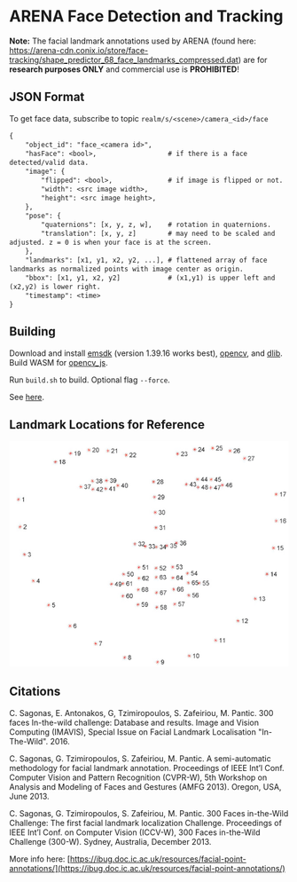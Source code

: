# ARENA Face Detection and Tracking

**Note:** The facial landmark annotations used by ARENA (found here: https://arena-cdn.conix.io/store/face-tracking/shape_predictor_68_face_landmarks_compressed.dat) are for **research purposes ONLY** and commercial use is **PROHIBITED**!

## JSON Format

To get face data, subscribe to topic ```realm/s/<scene>/camera_<id>/face```

```
{
    "object_id": "face_<camera id>",
    "hasFace": <bool>,                  # if there is a face detected/valid data.
    "image": {
        "flipped": <bool>,              # if image is flipped or not.
        "width": <src image width>,
        "height": <src image height>,
    },
    "pose": {
        "quaternions": [x, y, z, w],    # rotation in quaternions.
        "translation": [x, y, z]        # may need to be scaled and adjusted. z = 0 is when your face is at the screen.
    },
    "landmarks": [x1, y1, x2, y2, ...], # flattened array of face landmarks as normalized points with image center as origin.
    "bbox": [x1, y1, x2, y2]            # (x1,y1) is upper left and (x2,y2) is lower right.
    "timestamp": <time>
}
```

## Building

Download and install [emsdk](https://emscripten.org/docs/getting_started/downloads.html) (version 1.39.16 works best), [opencv](https://github.com/opencv/opencv), and [dlib](https://github.com/davisking/dlib). Build WASM for [opencv_js](https://docs.opencv.org/3.4/d4/da1/tutorial_js_setup.html).

Run ```build.sh``` to build. Optional flag ```--force```.

See [here](https://github.com/EdwardLu2018/wasm-face-tracking).

## Landmark Locations for Reference
![landmarks](./img/face_landmarks.jpg)

## Citations

C. Sagonas, E. Antonakos, G, Tzimiropoulos, S. Zafeiriou, M. Pantic. 300 faces In-the-wild challenge: Database and results. Image and Vision Computing (IMAVIS), Special Issue on Facial Landmark Localisation "In-The-Wild". 2016.

C. Sagonas, G. Tzimiropoulos, S. Zafeiriou, M. Pantic. A semi-automatic methodology for facial landmark annotation. Proceedings of IEEE Int’l Conf. Computer Vision and Pattern Recognition (CVPR-W), 5th Workshop on Analysis and Modeling of Faces and Gestures (AMFG 2013). Oregon, USA, June 2013.

C. Sagonas, G. Tzimiropoulos, S. Zafeiriou, M. Pantic. 300 Faces in-the-Wild Challenge: The first facial landmark localization Challenge. Proceedings of IEEE Int’l Conf. on Computer Vision (ICCV-W), 300 Faces in-the-Wild Challenge (300-W). Sydney, Australia, December 2013.

<!-- markdown-link-check-disable-next-line -->
More info here: [https://ibug.doc.ic.ac.uk/resources/facial-point-annotations/](https://ibug.doc.ic.ac.uk/resources/facial-point-annotations/)
